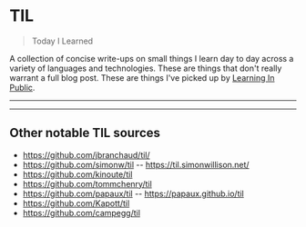 # TIL

> Today I Learned

A collection of concise write-ups on small things I learn day to day across a
variety of languages and technologies. These are things that don't really
warrant a full blog post. These are things I've picked up by [Learning In Public](https://www.swyx.io/writing/learn-in-public/).

---

---
## Other notable TIL sources
- https://github.com/jbranchaud/til/
- https://github.com/simonw/til -- https://til.simonwillison.net/
- https://github.com/kinoute/til
- https://github.com/tommchenry/til
- https://github.com/papaux/til -- https://papaux.github.io/til
- https://github.com/Kapott/til
- https://github.com/campegg/til
